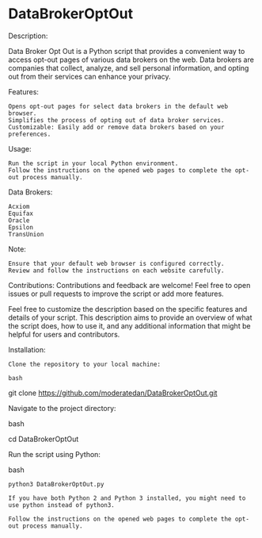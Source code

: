 # DataBrokerOptOut

Description:

Data Broker Opt Out is a Python script that provides a convenient way to access opt-out pages of various data brokers on the web. Data brokers are companies that collect, analyze, and sell personal information, and opting out from their services can enhance your privacy.

Features:

    Opens opt-out pages for select data brokers in the default web browser.
    Simplifies the process of opting out of data broker services.
    Customizable: Easily add or remove data brokers based on your preferences.

Usage:

    Run the script in your local Python environment.
    Follow the instructions on the opened web pages to complete the opt-out process manually.

Data Brokers:

    Acxiom
    Equifax
    Oracle
    Epsilon
    TransUnion

Note:

    Ensure that your default web browser is configured correctly.
    Review and follow the instructions on each website carefully.

Contributions:
Contributions and feedback are welcome! Feel free to open issues or pull requests to improve the script or add more features.

Feel free to customize the description based on the specific features and details of your script. This description aims to provide an overview of what the script does, how to use it, and any additional information that might be helpful for users and contributors.

Installation:

    Clone the repository to your local machine:

    bash

git clone https://github.com/moderatedan/DataBrokerOptOut.git

Navigate to the project directory:

bash

cd DataBrokerOptOut

Run the script using Python:

bash

    python3 DataBrokerOptOut.py

    If you have both Python 2 and Python 3 installed, you might need to use python instead of python3.

    Follow the instructions on the opened web pages to complete the opt-out process manually.
    

